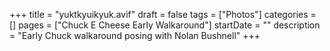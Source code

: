 +++
title = "yuktkyuikyuk.avif"
draft = false
tags = ["Photos"]
categories = []
pages = ["Chuck E Cheese Early Walkaround"]
startDate = ""
description = "Early Chuck walkaround posing with Nolan Bushnell"
+++
